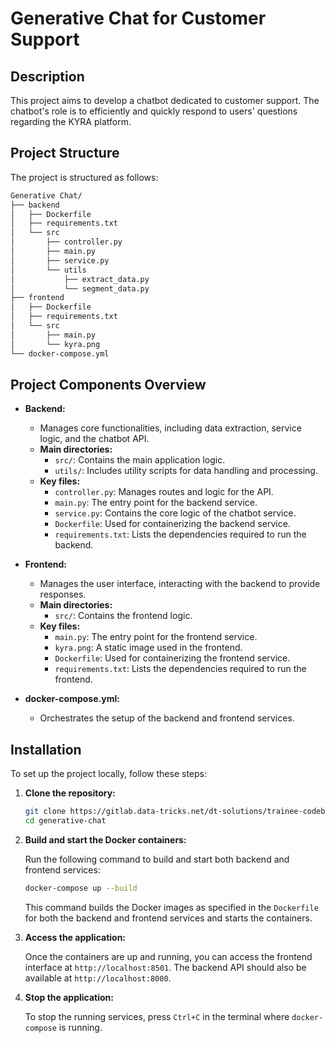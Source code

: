 # Generative Chat for Customer Support

## Description
This project aims to develop a chatbot dedicated to customer support. The chatbot's role is to efficiently and quickly respond to users' questions regarding the KYRA platform.

## Project Structure
The project is structured as follows:

```bash
Generative Chat/
├── backend              
│   ├── Dockerfile                 
│   ├── requirements.txt           
│   └── src
│       ├── controller.py         
│       ├── main.py                
│       ├── service.py             
│       └── utils
│           ├── extract_data.py    
│           └── segment_data.py   
├── frontend               
│   ├── Dockerfile                
│   ├── requirements.txt          
│   └── src
│       ├── main.py              
│       └── kyra.png             
└── docker-compose.yml           
```

## Project Components Overview

- **Backend:**
  - Manages core functionalities, including data extraction, service logic, and the chatbot API.
  - **Main directories:**
    - `src/`: Contains the main application logic.
    - `utils/`: Includes utility scripts for data handling and processing.
  - **Key files:**
    - `controller.py`: Manages routes and logic for the API.
    - `main.py`: The entry point for the backend service.
    - `service.py`: Contains the core logic of the chatbot service.
    - `Dockerfile`: Used for containerizing the backend service.
    - `requirements.txt`: Lists the dependencies required to run the backend.

- **Frontend:**
  - Manages the user interface, interacting with the backend to provide responses.
  - **Main directories:**
    - `src/`: Contains the frontend logic.
  - **Key files:**
    - `main.py`: The entry point for the frontend service.
    - `kyra.png`: A static image used in the frontend.
    - `Dockerfile`: Used for containerizing the frontend service.
    - `requirements.txt`: Lists the dependencies required to run the frontend.

- **docker-compose.yml:**
  - Orchestrates the setup of the backend and frontend services.


## Installation
To set up the project locally, follow these steps:

1. **Clone the repository:**

    ```bash
    git clone https://gitlab.data-tricks.net/dt-solutions/trainee-codebase/2024/data-science-generative-chat-for-customer-support.git
    cd generative-chat
    ```

2. **Build and start the Docker containers:**

    Run the following command to build and start both backend and frontend services:

    ```bash
    docker-compose up --build
    ```

    This command builds the Docker images as specified in the `Dockerfile` for both the backend and frontend services and starts the containers.

3. **Access the application:**

    Once the containers are up and running, you can access the frontend interface at `http://localhost:8501`. The backend API should also be available at `http://localhost:8000`.

4. **Stop the application:**

    To stop the running services, press `Ctrl+C` in the terminal where `docker-compose` is running.

